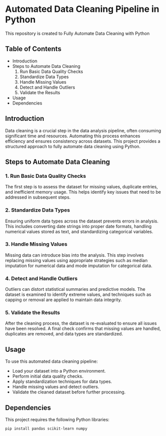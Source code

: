 # Automated Data Cleaning Pipeline in Python
This repository is created to Fully Automate Data Cleaning with Python

## Table of Contents
- Introduction
- Steps to Automate Data Cleaning
   1. Run Basic Data Quality Checks
   2. Standardize Data Types
   3. Handle Missing Values
   4. Detect and Handle Outliers
   5. Validate the Results
- Usage
- Dependencies

## Introduction
Data cleaning is a crucial step in the data analysis pipeline, often consuming significant time and resources. Automating this process enhances efficiency and ensures consistency across datasets. This project provides a structured approach to fully automate data cleaning using Python.

## Steps to Automate Data Cleaning
### 1. Run Basic Data Quality Checks
The first step is to assess the dataset for missing values, duplicate entries, and inefficient memory usage. This helps identify key issues that need to be addressed in subsequent steps.

### 2. Standardize Data Types
Ensuring uniform data types across the dataset prevents errors in analysis. This includes converting date strings into proper date formats, handling numerical values stored as text, and standardizing categorical variables.

### 3. Handle Missing Values
Missing data can introduce bias into the analysis. This step involves replacing missing values using appropriate strategies such as median imputation for numerical data and mode imputation for categorical data.

### 4. Detect and Handle Outliers
Outliers can distort statistical summaries and predictive models. The dataset is examined to identify extreme values, and techniques such as capping or removal are applied to maintain data integrity.

### 5. Validate the Results
After the cleaning process, the dataset is re-evaluated to ensure all issues have been resolved. A final check confirms that missing values are handled, duplicates are removed, and data types are standardized.

## Usage
To use this automated data cleaning pipeline:

- Load your dataset into a Python environment.
- Perform initial data quality checks.
- Apply standardization techniques for data types.
- Handle missing values and detect outliers.
- Validate the cleaned dataset before further processing.

## Dependencies
This project requires the following Python libraries:

```
pip install pandas scikit-learn numpy
```
